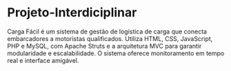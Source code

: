 # Projeto-Interdiciplinar
Carga Fácil é um sistema de gestão de logística de carga que conecta embarcadores a motoristas qualificados. Utiliza HTML, CSS, JavaScript, PHP e MySQL, com Apache Struts e a arquitetura MVC para garantir modularidade e escalabilidade. O sistema oferece monitoramento em tempo real e interface amigável.
